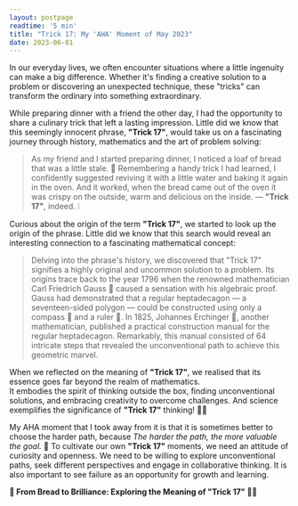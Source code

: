 ```yaml
---
layout: postpage
readtime: '5 min'
title: "Trick 17: My 'AHA' Moment of May 2023"
date: 2023-06-01
---
```


<span class="dropcap">I</span>n our everyday lives, we often encounter situations where a little ingenuity can make a big difference. 
Whether it's finding a creative solution to a problem or discovering an unexpected technique, these "tricks" can transform the ordinary into something extraordinary. 

While preparing dinner with a friend the other day, I had the opportunity to share a culinary trick that left a lasting impression. 
Little did we know that this seemingly innocent phrase, **"Trick 17"**, would take us on a fascinating journey through history, mathematics and the art of problem solving:

> As my friend and I started preparing dinner, I noticed a loaf of bread that was a little stale. 🍞 
> Remembering a handy trick I had learned, I confidently suggested reviving it with a little water and baking it again in the oven. 
> And it worked, when the bread came out of the oven it was crispy on the outside, warm and delicious on the inside. 
> — **"Trick 17"**, indeed. ❕

Curious about the origin of the term **"Trick 17"**, we started to look up the origin of the phrase. 
Little did we know that this search would reveal an interesting connection to a fascinating mathematical concept:

> Delving into the phrase's history, we discovered that "Trick 17" signifies a highly original and uncommon solution to a problem. 
> Its origins trace back to the year 1796 when the renowned mathematician Carl Friedrich Gauss 📏 caused a sensation with his algebraic proof. 
> Gauss had demonstrated that a regular heptadecagon — a seventeen-sided polygon — could be constructed using only a compass 🧭 and a ruler 📐.
> In 1825, Johannes Erchinger 📏, another mathematician, published a practical construction manual for the regular heptadecagon. 
> Remarkably, this manual consisted of 64 intricate steps that revealed the unconventional path to achieve this geometric marvel.

When we reflected on the meaning of **"Trick 17"**, we realised that its essence goes far beyond the realm of mathematics.  
It embodies the spirit of thinking outside the box, finding unconventional solutions, and embracing creativity to overcome challenges.
And science exemplifies the significance of **"Trick 17"** thinking! 🧑‍🔬

My AHA moment that I took away from it is that it is sometimes better to choose the harder path, because 
*The harder the path, the more valuable the goal.* 🌌 
To cultivate our own **"Trick 17"** moments, we need an attitude of curiosity and openness. 
We need to be willing to explore unconventional paths, seek different perspectives and engage in collaborative thinking. 
It is also important to see failure as an opportunity for growth and learning.

<b> 🍞 From Bread to Brilliance: Exploring the Meaning of "Trick 17" 👩‍🔬 <b>
